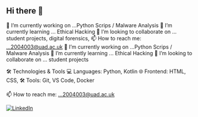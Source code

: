 ## Hi there 👋


🔭 I’m currently working on ...Python Scrips / Malware Analysis 
 🌱 I’m currently learning ... Ethical Hacking
 👯 I’m looking to collaborate on ... student projects, digital forensics,
 📫 How to reach me: ...2004003@uad.ac.uk
 🔭 I’m currently working on ...Python Scrips / Malware Analysis 
 🌱 I’m currently learning ... Ethical Hacking
 👯 I’m looking to collaborate on ... student projects


 
 🛠️ Technologies & Tools
💻 Languages: Python, Kotlin
🌐 Frontend: HTML, CSS, 
🛠️ Tools: Git, VS Code, Docker

📫 How to reach me: ...2004003@uad.ac.uk

[![LinkedIn](https://img.shields.io/badge/LinkedIn-0077B5?style=for-the-badge&logo=linkedin&logoColor=white)](https://www.linkedin.com/in/julie-whyte-924776353)


